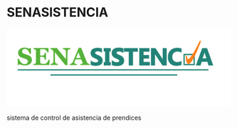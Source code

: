 # SENASISTENCIA
![SENASISTENCIA logo](imagenes/logo.png)



sistema de control de asistencia de prendices
